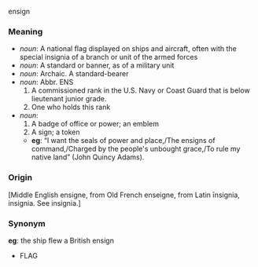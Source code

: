 ensign
### Meaning
+ _noun_: A national flag displayed on ships and aircraft, often with the special insignia of a branch or unit of the armed forces
+ _noun_: A standard or banner, as of a military unit
+ _noun_: Archaic. A standard-bearer
+ _noun_: Abbr. ENS 
   1. A commissioned rank in the U.S. Navy or Coast Guard that is below lieutenant junior grade.
   2. One who holds this rank
+ _noun_: 
   1. A badge of office or power; an emblem 
   2. A sign; a token
	+ __eg__: “I want the seals of power and place,/The ensigns of command,/Charged by the people's unbought grace,/To rule my native land” (John Quincy Adams). 

### Origin

[Middle English ensigne, from Old French enseigne, from Latin īnsignia, insignia. See insignia.]

### Synonym

__eg__: the ship flew a British ensign

+ FLAG


